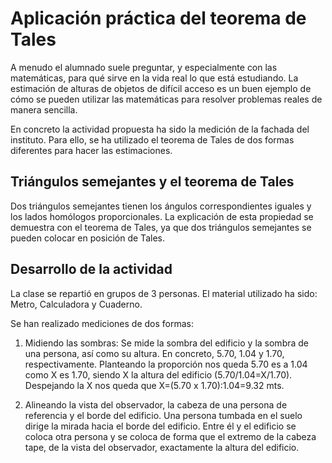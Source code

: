 # Aplicación práctica del teorema de Tales

A menudo el alumnado suele preguntar, y especialmente con las matemáticas, para qué sirve en la vida real lo que está estudiando. 
La estimación de alturas de objetos de difícil acceso es un buen ejemplo de cómo se pueden utilizar las matemáticas para resolver problemas reales de manera sencilla.

En concreto la actividad propuesta ha sido la medición de la fachada del instituto. Para ello, se ha utilizado el teorema de Tales de dos formas diferentes para hacer las estimaciones.

## Triángulos semejantes y el teorema de Tales

Dos triángulos semejantes tienen los ángulos correspondientes iguales y los lados homólogos proporcionales. La explicación de esta propiedad se demuestra con el teorema de Tales, ya que dos triángulos semejantes se pueden colocar en posición de Tales.

## Desarrollo de la actividad

La clase se repartió en grupos de 3 personas. El material utilizado ha sido: Metro, Calculadora y Cuaderno.

Se han realizado mediciones de dos formas:

  1. Midiendo las sombras: Se mide la sombra del edificio y la sombra de una persona, así como su altura. En concreto, 5.70, 1.04 y 1.70, respectivamente. Planteando la proporción nos queda 5.70 es a 1.04 como X es 1.70, siendo X la altura del edificio (5.70/1.04=X/1.70). Despejando la X nos queda que X=(5.70 x 1.70):1.04=9.32 mts. 
  
  1. Alineando la vista del observador, la cabeza de una persona de referencia y el borde del edificio. Una persona tumbada en el suelo dirige la mirada hacia el borde del edificio. Entre él y el edificio se coloca otra persona y se coloca de forma que el extremo de la cabeza tape, de la vista del observador, exactamente la altura del edificio.
  

